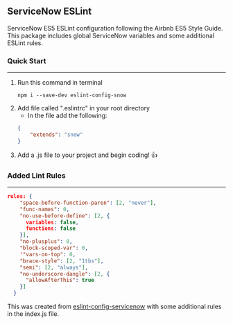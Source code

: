 ## ServiceNow ESLint
ServiceNow ES5 ESLint configuration following the Airbnb ES5 Style Guide. This package includes global ServiceNow variables and some additional ESLint rules.
### Quick Start
---
1. Run this command in terminal
    ```
    npm i --save-dev eslint-config-snow
    ```
2. Add file called ".eslintrc" in your root directory
    * In the file add the following:
    ```json
    {
        "extends": "snow"
    }
    ```
3. Add a .js file to your project and begin coding! 👍

### Added Lint Rules
---
```json
rules: {
    "space-before-function-paren": [2, "never"],
    "func-names": 0,
    "no-use-before-define": [2, {
      variables: false,
      functions: false
    }],
    "no-plusplus": 0,
    "block-scoped-var": 0,
    '"vars-on-top": 0,
    "brace-style": [2, "1tbs"],
    "semi": [2, "always"],
    "no-underscore-dangle": [2, {
      "allowAfterThis": true
    }]
  }
```

This was created from [eslint-config-servicenow](https://www.npmjs.com/package/eslint-config-servicenow) with some additional rules in the index.js file. 